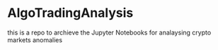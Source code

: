 # AlgoTradingAnalysis
this is a repo to archieve the Jupyter Notebooks for analaysing crypto markets anomalies  
